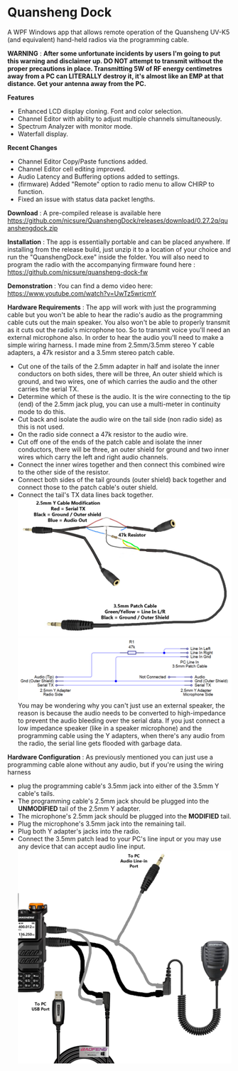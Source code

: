 # **Quansheng Dock**

A WPF Windows app that allows remote operation of the Quansheng UV-K5 (and equivalent) hand-held radios via the programming cable.

**WARNING** :
**After some unfortunate incidents by users I'm going to put this warning and disclaimer up. DO NOT attempt to transmit without the proper precautions in place. Transmitting 5W of RF energy centimetres away from a PC can LITERALLY destroy it, it's almost like an EMP at that distance. Get your antenna away from the PC.**

**Features** 
- Enhanced LCD display cloning. Font and color selection.
- Channel Editor with ability to adjust multiple channels simultaneously.
- Spectrum Analyzer with monitor mode.
- Waterfall display.

**Recent Changes**
- Channel Editor Copy/Paste functions added.
- Channel Editor cell editing improved.
- Audio Latency and Buffering options added to settings.
- (firmware) Added "Remote" option to radio menu to allow CHIRP to function.
- Fixed an issue with status data packet lengths.

**Download**
: A pre-compiled release is available here
https://github.com/nicsure/QuanshengDock/releases/download/0.27.2q/quanshengdock.zip


**Installation**
: The app is essentially portable and can be placed anywhere. If installing from the release build, just unzip it to a location of your choice and run the "QuanshengDock.exe" inside the folder.
You will also need to program the radio with the accompanying firmware found here : https://github.com/nicsure/quansheng-dock-fw


**Demonstration**
: You can find a demo video here: https://www.youtube.com/watch?v=UwTz5wricmY


**Hardware Requirements**
: The app will work with just the programming cable but you won't be able to hear the radio's audio as the programming cable cuts out the main speaker. You also won't be able to properly transmit as it cuts out the radio's microphone too. So to transmit voice you'll need an external microphone also.
In order to hear the audio you'll need to make a simple wiring harness. I made mine from 2.5mm/3.5mm stereo Y cable adapters, a 47k resistor and a 3.5mm stereo patch cable.
- Cut one of the tails of the 2.5mm adapter in half and isolate the inner conductors on both sides, there will be three, An outer shield which is ground, and two wires, one of which carries the audio and the other carries the serial TX.
- Determine which of these is the audio. It is the wire connecting to the tip (end) of the 2.5mm jack plug, you can use a multi-meter in continuity mode to do this.
- Cut back and isolate the audio wire on the tail side (non radio side) as this is not used.
- On the radio side connect a 47k resistor to the audio wire.
- Cut off one of the ends of the patch cable and isolate the inner conductors, there will be three, an outer shield for ground and two inner wires which carry the left and right audio channels.
- Connect the inner wires together and then connect this combined wire to the other side of the resistor.
- Connect both sides of the tail grounds (outer shield) back together and connect those to the patch cable's outer shield.
- Connect the tail's TX data lines back together.
![](./WiringMod2.png)
![](./WiringSchematic.png)
You may be wondering why you can't just use an external speaker, the reason is because the audio needs to be converted to high-impedance to prevent the audio bleeding over the serial data. If you just connect a low impedance speaker (like in a speaker microphone) and the programming cable using the Y adapters, when there's any audio from the radio, the serial line gets flooded with garbage data.


**Hardware Configuration**
: As previously mentioned you can just use a programming cable alone without any audio, but if you're using the wiring harness
- plug the programming cable's 3.5mm jack into either of the 3.5mm Y cable's tails.
- The programming cable's 2.5mm jack should be plugged into the **UNMODIFIED** tail of the 2.5mm Y adapter.
- The microphone's 2.5mm jack should be plugged into the **MODIFIED** tail.
- Plug the microphone's 3.5mm jack into the remaining tail.
- Plug both Y adapter's jacks into the radio.
- Connect the 3.5mm patch lead to your PC's line input or you may use any device that can accept audio line input.
![](./WiringOverview2.png)

